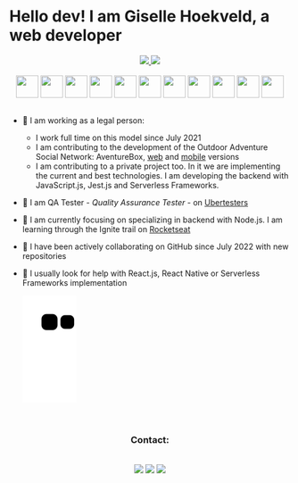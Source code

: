 # Hello dev! I am Giselle Hoekveld, a web developer   

<div align="center">
  <a href="https://github.com/gihoekveld">
  <img height="180em" src="https://github-readme-stats.vercel.app/api/top-langs/?username=gihoekveld&layout=compact&langs_count=7&theme=material-palenight"/>
  <img height="180em" src="https://github-readme-stats.vercel.app/api?username=gihoekveld&show_icons=true&theme=material-palenight&include_all_commits=true&count_private=true"/>
  </a>
</div>
<br/>
<div align="center">
  <img src="https://cdn.jsdelivr.net/gh/devicons/devicon/icons/typescript/typescript-plain.svg" width="40" height="40" /> <img src="https://cdn.jsdelivr.net/gh/devicons/devicon/icons/javascript/javascript-plain.svg" width="40" height="40" /> <img src="https://cdn.jsdelivr.net/gh/devicons/devicon/icons/react/react-original.svg" width="40" height="40" /> <img src="https://cdn.jsdelivr.net/gh/devicons/devicon/icons/nodejs/nodejs-plain.svg" width="40" height="40" /> <img src="https://cdn.jsdelivr.net/gh/devicons/devicon/icons/jest/jest-plain.svg" width="40" height="40" /> <img src="https://cdn.jsdelivr.net/gh/devicons/devicon/icons/html5/html5-plain.svg" width="40" height="40" /> <img src="https://cdn.jsdelivr.net/gh/devicons/devicon/icons/css3/css3-plain.svg" width="40" height="40" /> <img src="https://cdn.jsdelivr.net/gh/devicons/devicon/icons/graphql/graphql-plain.svg" width="40" height="40" /> <img src="https://cdn.jsdelivr.net/gh/devicons/devicon/icons/vscode/vscode-original.svg" width="40" height="40" /> <img src="https://cdn.jsdelivr.net/gh/devicons/devicon/icons/git/git-plain.svg" width="40" height="40" /> <img src="https://cdn.jsdelivr.net/gh/devicons/devicon/icons/php/php-plain.svg" width="40" height="40" />
</div>
  
## 

- 🔭 I am working as a legal person:
  - I work full time on this model since July 2021
  - I am contributing to the development of the Outdoor Adventure Social Network: AventureBox, <a href="https://aventurebox.com/" target="_blank">web</a> and <a href="https://apps.apple.com/br/app/aventurebox/id1479232795" target="_blank">mobile</a> versions
  - I am contributing to a private project too. In it we are implementing the current and best technologies. I am developing the backend with JavaScript.js, Jest.js and Serverless Frameworks.
- :space_invader: I am QA Tester - _Quality Assurance Tester_ - on <a href="https://ubertesters.com/">Ubertesters</a>
- 🌱 I am currently focusing on specializing in backend with Node.js. I am learning through the Ignite trail on <a href="https://www.rocketseat.com.br/" target="_blank">Rocketseat</a>
- 👯 I have been actively collaborating on GitHub since July 2022 with new repositories
- 🤔 I usually look for help with React.js, React Native or Serverless Frameworks implementation   

  ![Snake animation](https://github.com/gihoekveld/gihoekveld/blob/output/github-contribution-grid-snake.svg)

<br/>
<div align="center">
  <h3>Contact:</h3>
  <br/>
  <a href="https://www.linkedin.com/in/giselle-hoekveld-1b8081142" target="_blank"><img src="https://img.shields.io/badge/-LinkedIn-%230077B5?style=for-the-badge&logo=linkedin&logoColor=white" target="_blank"></a>
  <a href="mailto:gisellehoekveld@gmail.com"><img src="https://img.shields.io/badge/-Gmail-%23333?style=for-the-badge&logo=gmail&logoColor=white" target="_blank"></a>
  <a href="https://instagram.com/gihoekveld" target="_blank"><img src="https://img.shields.io/badge/-Instagram-%23E4405F?style=for-the-badge&logo=instagram&logoColor=white" target="_blank"></a>
</div> 

